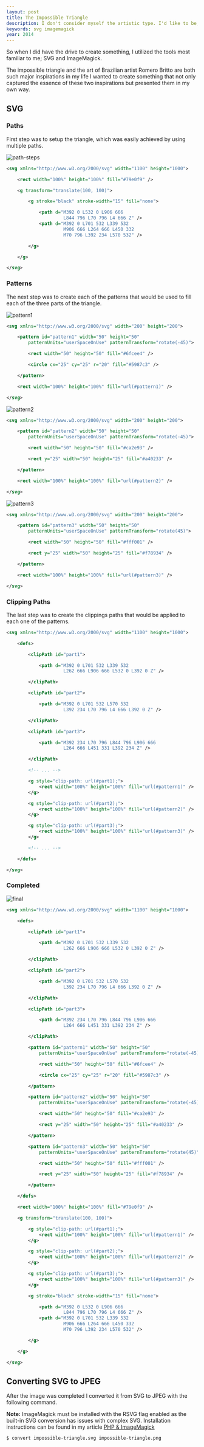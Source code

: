 ```yaml
---
layout: post
title: The Impossible Triangle
description: I don't consider myself the artistic type. I'd like to be, but my mind works in a more programatic way. The anxiety of making a mistake while drawing with pen and paper or the difficulty of using the pen tool to draw _exactly_ what I see in my mind is often too great for me to create.
keywords: svg imagemagick
year: 2014
---
```


So when I did have the drive to create something, I utilized the tools most familiar to me; SVG and ImageMagick.

The impossible triangle and the art of Brazilian artist Romero Britto are both such major inspirations in my life I wanted to create something that not only captured the essence of these two inspirations but presented them in my own way.

## SVG

### Paths

First step was to setup the triangle, which was easily achieved by using multiple paths.

![path-steps](/images/posts/the-impossible-triangle/path-steps.png)

```xml
<svg xmlns="http://www.w3.org/2000/svg" width="1100" height="1000">

	<rect width="100%" height="100%" fill="#79e0f9" />

	<g transform="translate(100, 100)">

		<g stroke="black" stroke-width="15" fill="none">

			<path d="M392 0 L532 0 L906 666
					 L844 796 L70 796 L4 666 Z" />
			<path d="M392 0 L701 532 L339 532
					 M906 666 L264 666 L450 332
					 M70 796 L392 234 L570 532" />

		</g>

	</g>

</svg>
```

### Patterns

The next step was to create each of the patterns that would be used to fill each of the three parts of the triangle.

![pattern1](/images/posts/the-impossible-triangle/pattern1.jpg)

```xml
<svg xmlns="http://www.w3.org/2000/svg" width="200" height="200">

	<pattern id="pattern1" width="50" height="50"
		patternUnits="userSpaceOnUse" patternTransform="rotate(-45)">

		<rect width="50" height="50" fill="#6fcee4" />

		<circle cx="25" cy="25" r="20" fill="#5987c3" />

	</pattern>

	<rect width="100%" height="100%" fill="url(#pattern1)" />

</svg>
```

![pattern2](/images/posts/the-impossible-triangle/pattern2.jpg)

```xml
<svg xmlns="http://www.w3.org/2000/svg" width="200" height="200">

	<pattern id="pattern2" width="50" height="50"
		patternUnits="userSpaceOnUse" patternTransform="rotate(-45)">

		<rect width="50" height="50" fill="#ca2e93" />

		<rect y="25" width="50" height="25" fill="#a40233" />

	</pattern>

	<rect width="100%" height="100%" fill="url(#pattern2)" />

</svg>
```

![pattern3](/images/posts/the-impossible-triangle/pattern3.jpg)

```xml
<svg xmlns="http://www.w3.org/2000/svg" width="200" height="200">

	<pattern id="pattern3" width="50" height="50"
		patternUnits="userSpaceOnUse" patternTransform="rotate(45)">

		<rect width="50" height="50" fill="#fff001" />

		<rect y="25" width="50" height="25" fill="#f78934" />

	</pattern>

	<rect width="100%" height="100%" fill="url(#pattern3)" />

</svg>
```

### Clipping Paths

The last step was to create the clippings paths that would be applied to each one of the patterns.

```xml
<svg xmlns="http://www.w3.org/2000/svg" width="1100" height="1000">

	<defs>

		<clipPath id="part1">

			<path d="M392 0 L701 532 L339 532
					 L262 666 L906 666 L532 0 L392 0 Z" />

		</clipPath>

		<clipPath id="part2">

			<path d="M392 0 L701 532 L570 532
					 L392 234 L70 796 L4 666 L392 0 Z" />

		</clipPath>

		<clipPath id="part3">

			<path d="M392 234 L70 796 L844 796 L906 666
					 L264 666 L451 331 L392 234 Z" />

		</clipPath>

		<!-- ... -->

		<g style="clip-path: url(#part1);">
			<rect width="100%" height="100%" fill="url(#pattern1)" />
		</g>

		<g style="clip-path: url(#part2);">
			<rect width="100%" height="100%" fill="url(#pattern2)" />
		</g>

		<g style="clip-path: url(#part3);">
			<rect width="100%" height="100%" fill="url(#pattern3)" />
		</g>

		<!-- ... -->

	</defs>

</svg>
```

### Completed

![final](/images/posts/the-impossible-triangle/impossible-triangle.jpg)

```xml
<svg xmlns="http://www.w3.org/2000/svg" width="1100" height="1000">

    <defs>

        <clipPath id="part1">

            <path d="M392 0 L701 532 L339 532
                     L262 666 L906 666 L532 0 L392 0 Z" />

        </clipPath>

        <clipPath id="part2">

            <path d="M392 0 L701 532 L570 532
                     L392 234 L70 796 L4 666 L392 0 Z" />

        </clipPath>

        <clipPath id="part3">

            <path d="M392 234 L70 796 L844 796 L906 666
                     L264 666 L451 331 L392 234 Z" />

        </clipPath>

        <pattern id="pattern1" width="50" height="50"
            patternUnits="userSpaceOnUse" patternTransform="rotate(-45)">

            <rect width="50" height="50" fill="#6fcee4" />

            <circle cx="25" cy="25" r="20" fill="#5987c3" />

        </pattern>

        <pattern id="pattern2" width="50" height="50"
            patternUnits="userSpaceOnUse" patternTransform="rotate(-45)">

            <rect width="50" height="50" fill="#ca2e93" />

            <rect y="25" width="50" height="25" fill="#a40233" />

        </pattern>

        <pattern id="pattern3" width="50" height="50"
            patternUnits="userSpaceOnUse" patternTransform="rotate(45)">

            <rect width="50" height="50" fill="#fff001" />

            <rect y="25" width="50" height="25" fill="#f78934" />

        </pattern>

    </defs>

    <rect width="100%" height="100%" fill="#79e0f9" />

    <g transform="translate(100, 100)">

        <g style="clip-path: url(#part1);">
            <rect width="100%" height="100%" fill="url(#pattern1)" />
        </g>

        <g style="clip-path: url(#part2);">
            <rect width="100%" height="100%" fill="url(#pattern2)" />
        </g>

        <g style="clip-path: url(#part3);">
            <rect width="100%" height="100%" fill="url(#pattern3)" />
        </g>

        <g stroke="black" stroke-width="15" fill="none">

            <path d="M392 0 L532 0 L906 666
                     L844 796 L70 796 L4 666 Z" />
            <path d="M392 0 L701 532 L339 532
                     M906 666 L264 666 L450 332
                     M70 796 L392 234 L570 532" />

        </g>

    </g>

</svg>
```

## Converting SVG to JPEG

After the image was completed I converted it from SVG to JPEG with the following command.

**Note:** ImageMagick must be installed with the RSVG flag enabled as the built-in SVG conversion has issues with complex SVG. Installation instructions can be found in my article [PHP & ImageMagick](/articles/php-and-imagemagick/)

```bash
$ convert impossible-triangle.svg impossible-triangle.png
```
